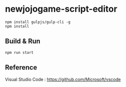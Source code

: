 # newjojogame-script-editor

```
npm install gulpjs/gulp-cli -g
npm install 
```

## Build & Run
```
npm run start
```

## Reference
Visual Studio Code : https://github.com/Microsoft/vscode